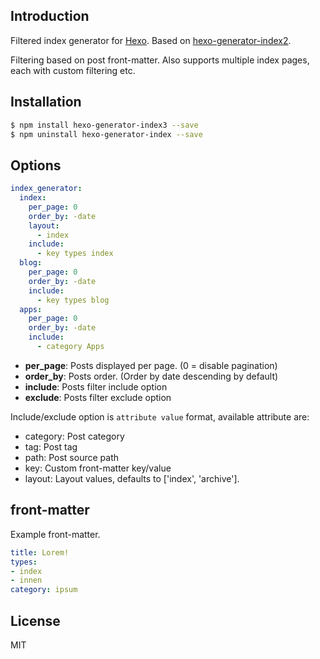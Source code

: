 ## Introduction

Filtered index generator for [Hexo]. Based on [hexo-generator-index2]. 

Filtering based on post front-matter. Also supports multiple index pages,
each with custom filtering etc.

## Installation

``` bash
$ npm install hexo-generator-index3 --save
$ npm uninstall hexo-generator-index --save
```

## Options

```yaml
index_generator:
  index:
    per_page: 0
    order_by: -date
    layout:
      - index
    include:
      - key types index
  blog:
    per_page: 0
    order_by: -date
    include:
      - key types blog
  apps:
    per_page: 0
    order_by: -date
    include:
      - category Apps
```

- **per_page**: Posts displayed per page. (0 = disable pagination)
- **order_by**: Posts order. (Order by date descending by default)
- **include**: Posts filter include option
- **exclude**: Posts filter exclude option

Include/exclude option is `attribute value` format, available attribute are:

- category: Post category
- tag: Post tag
- path: Post source path
- key: Custom front-matter key/value
- layout: Layout values, defaults to ['index', 'archive'].


## front-matter

Example front-matter.

```yaml
title: Lorem!
types:
- index
- innen
category: ipsum
```


## License

MIT

[Hexo]: http://hexo.io/
[hexo-generator-index2]: https://github.com/Jamling/hexo-generator-index2
